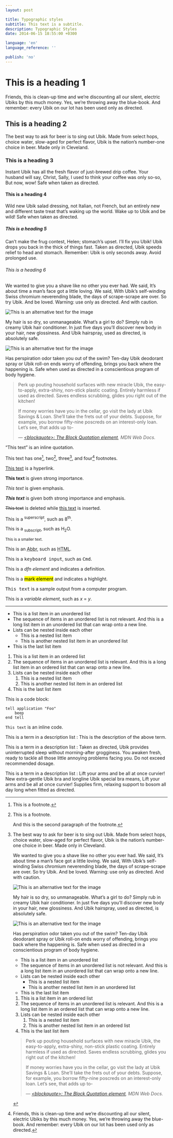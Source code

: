 ```yaml
---
layout: post

title: Typographic styles
subtitle: This text is a subtitle.
description: Typographic Styles
date: 2014-06-15 18:55:00 +0300

language: 'en'
language_reference: ''

publish: 'no'
---
```


# This is a heading 1

Friends, this is clean-up time and we’re discounting all our silent, electric Ubiks by this much money. Yes, we’re throwing away the blue-book. And remember: every Ubik on our lot has been used only as directed.

## This is a heading 2

The best way to ask for beer is to sing out Ubik. Made from select hops, choice water, slow-aged for perfect flavor, Ubik is the nation’s number-one choice in beer. Made only in Cleveland.

### This is a heading 3

Instant Ubik has all the fresh flavor of just-brewed drip coffee. Your husband will say, Christ, Sally, I used to think your coffee was only so-so, But now, wow! Safe when taken as directed.

#### This is a heading 4

Wild new Ubik salad dressing, not Italian, not French, but an entirely new and different taste treat that’s waking up the world. Wake up to Ubik and be wild! Safe when taken as directed.

##### This is a heading 5

Can’t make the frug contest, Helen; stomach’s upset. I’ll fix you Ubik! Ubik drops you back in the thick of things fast. Taken as directed, Ubik speeds relief to head and stomach. Remember: Ubik is only seconds away. Avoid prolonged use.

###### This is a heading 6

We wanted to give you a shave like no other you ever had. We said, It’s about time a man’s face got a little loving. We said, With Ubik’s self-winding Swiss chromium neverending blade, the days of scrape-scrape are over. So try Ubik. And be loved. Warning: use only as directed. And with caution.

![This is an alternative text for the image](/media/images/hello_world_00.png "This is an optional title for the image.")

My hair is so dry, so unmanageable. What’s a girl to do? Simply rub in creamy Ubik hair conditioner. In just five days you’ll discover new body in your hair, new glossiness. And Ubik hairspray, used as directed, is absolutely safe.

![This is an alternative text for the image](/media/images/hello_world_01.png "This is an optional title for the image.")

Has perspiration odor taken you out of the swim? Ten-day Ubik deodorant spray or Ubik roll-on ends worry of offending, brings you back where the happening is. Safe when used as directed in a conscientious program of body hygiene.

> Perk up pouting household surfaces with new miracle Ubik, the easy-to-apply, extra-shiny, non-stick plastic coating. Entirely harmless if used as directed. Saves endless scrubbing, glides you right out of the kitchen!
>
> If money worries have you in the cellar, go visit the lady at Ubik Savings & Loan. She’ll take the frets out of your debts. Suppose, for example, you borrow fifty-nine poscreds on an interest-only loan. Let’s see, that adds up to-
>
> — <cite>[\<blockquote\>: The Block Quotation element](https://developer.mozilla.org/en-US/docs/Web/HTML/Element/blockquote "\<blockquote\>: The Block Quotation element"), MDN Web Docs.</cite>

<q cite="https://developer.mozilla.org/en-US/docs/HTML/Element/q">This text</q> is an inline quotation.

This text has one[^footnote-1], two[^footnote-2], three[^footnote-3], and four[^footnote-4] footnotes.

[This text](http://www.andreaburan.com/ "Andrea Buran’s Sitefolio") is a hyperlink.

**This text** is given strong importance.

*This text* is given emphasis.

***This text*** is given both strong importance and emphasis.

<del>This text</del> is deleted while <ins>this text</ins> is inserted.

This is a <sup>superscript</sup>, such as 8<sup>th</sup>.

This is a <sub>subscript</sub>, such as H<sub>2</sub>O.

<small>This is a smaller text.</small>

This is an <abbr title="Abbreviation">Abbr</abbr>, such as <abbr title="HyperText Markup Language">HTML</abbr>.

This is a <kbd>keyboard input</kbd>, such as <kbd>Cmd</kbd>.

This is a <dfn>dfn element</dfn> and indicates a definition.

This is a <mark>mark element</mark> and indicates a highlight.

<samp>This text</samp> is a sample output from a computer program.

This is a <var>variable element</var>, such as <var>x</var> = <var>y</var>.

***

+ This is a list item in an unordered list
+ The sequence of items in an unordered list is not relevant. And this is a long list item in an unordered list that can wrap onto a new line.
+ Lists can be nested inside each other
    + This is a nested list item
    + This is another nested list item in an unordered list
+ This is the last list item

1. This is a list item in an ordered list
1. The sequence of items in an unordered list is relevant. And this is a long list item in an ordered list that can wrap onto a new line.
1. Lists can be nested inside each other
    1. This is a nested list item
    1. This is another nested list item in an ordered list
1. This is the last list item

This is a code block:

    tell application "Foo"
        beep
    end tell

`This text` is an inline code.

This is a term in a description list
: This is the description of the above term.

This is a term in a description list
: Taken as directed, Ubik provides uninterrupted sleep without morning-after grogginess. You awaken fresh, ready to tackle all those little annoying problems facing you. Do not exceed recommended dosage.

This is a term in a description list
: Lift your arms and be all at once curvier! New extra-gentle Ubik bra and longline Ubik special bra means, Lift your arms and be all at once curvier! Supplies firm, relaxing support to bosom all day long when fitted as directed. 

[^footnote-1]: This is a footnote.

[^footnote-2]: This is a footnote.

    And this is the second paragraph of the footnote.

[^footnote-3]: The best way to ask for beer is to sing out Ubik. Made from select hops, choice water, slow-aged for perfect flavor, Ubik is the nation’s number-one choice in beer. Made only in Cleveland.

    We wanted to give you a shave like no other you ever had. We said, It’s about time a man’s face got a little loving. We said, With Ubik’s self-winding Swiss chromium neverending blade, the days of scrape-scrape are over. So try Ubik. And be loved. Warning: use only as directed. And with caution.

    ![This is an alternative text for the image](/media/images/hello_world_00.png "This is an optional title for the image.")

    My hair is so dry, so unmanageable. What’s a girl to do? Simply rub in creamy Ubik hair conditioner. In just five days you’ll discover new body in your hair, new glossiness. And Ubik hairspray, used as directed, is absolutely safe.

    ![This is an alternative text for the image](/media/images/hello_world_01.png "This is an optional title for the image.")

    Has perspiration odor taken you out of the swim? Ten-day Ubik deodorant spray or Ubik roll-on ends worry of offending, brings you back where the happening is. Safe when used as directed in a conscientious program of body hygiene.

    + This is a list item in an unordered list
    + The sequence of items in an unordered list is not relevant. And this is a long list item in an unordered list that can wrap onto a new line.
    + Lists can be nested inside each other
        + This is a nested list item
        + This is another nested list item in an unordered list
    + This is the last list item

    1. This is a list item in an ordered list
    1. The sequence of items in an unordered list is relevant. And this is a long list item in an ordered list that can wrap onto a new line.
    1. Lists can be nested inside each other
        1. This is a nested list item
        1. This is another nested list item in an ordered list
    1. This is the last list item

    > Perk up pouting household surfaces with new miracle Ubik, the easy-to-apply, extra-shiny, non-stick plastic coating. Entirely harmless if used as directed. Saves endless scrubbing, glides you right out of the kitchen!
    >
    > If money worries have you in the cellar, go visit the lady at Ubik Savings & Loan. She’ll take the frets out of your debts. Suppose, for example, you borrow fifty-nine poscreds on an interest-only loan. Let’s see, that adds up to-
    >
    > — <cite>[\<blockquote\>: The Block Quotation element](https://developer.mozilla.org/en-US/docs/Web/HTML/Element/blockquote "\<blockquote\>: The Block Quotation element"), MDN Web Docs.</cite>

[^footnote-4]: Friends, this is clean-up time and we’re discounting all our silent, electric Ubiks by this much money. Yes, we’re throwing away the blue-book. And remember: every Ubik on our lot has been used only as directed.
